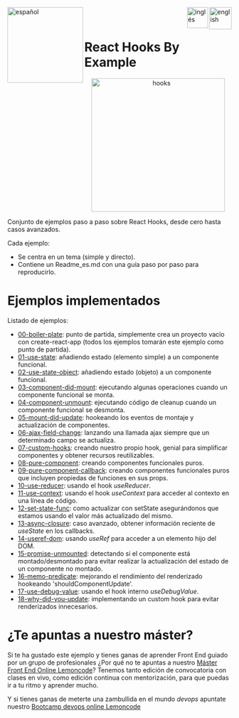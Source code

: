 
[<img align="left" src="https://images.squarespace-cdn.com/content/v1/56cdb491a3360cdd18de5e16/1536155167931-3JJ7O74IM4QP88L0RQS9/3_200.png" alt="español" width="170"/>](https://lemoncode.net/) 


[<img align="right" src="https://upload.wikimedia.org/wikipedia/commons/thumb/7/7c/Spain_flag_icon.svg/1200px-Spain_flag_icon.svg.png" alt="english" width="50"/>](https://github.com/Lemoncode/react-hooks-by-example/blob/master/Readme_es.md)
[<img align="right" src="https://assets.stickpng.com/images/580b585b2edbce24c47b2836.png" alt="inglés" width="47"/>](https://github.com/Lemoncode/react-hooks-by-example/blob/master/Readme.md)
  
<br>
<br>


# React Hooks By Example

<p align="center">
<img src="https://tsh.io/wp-content/uploads/2020/10/react-hooks-best-practices-lead_.jpg" alt="hooks" width="300"/>
</p>

Conjunto de ejemplos paso a paso sobre React Hooks, desde cero hasta casos avanzados.

Cada ejemplo:

- Se centra en un tema (simple y directo).
- Contiene un Readme_es.md con una guía paso por paso para reproducirlo.

# Ejemplos implementados

Listado de ejemplos:

- [00-boiler-plate](https://github.com/Lemoncode/react-hooks-by-example/tree/master/00-boilerplate): punto de partida, simplemente crea un proyecto vacío con create-react-app (todos los ejemplos tomarán este ejemplo como punto de partida).
- [01-use-state](https://github.com/Lemoncode/react-hooks-by-example/tree/master/01-use-state): añadiendo estado (elemento simple) a un componente funcional.
- [02-use-state-object](https://github.com/Lemoncode/react-hooks-by-example/tree/master/02-use-state-object): añadiendo estado (objeto) a un componente funcional.
- [03-component-did-mount](https://github.com/Lemoncode/react-hooks-by-example/tree/master/03-component-did-onload): ejecutando algunas operaciones cuando un componente funcional se monta.
- [04-component-unmount](https://github.com/Lemoncode/react-hooks-by-example/tree/master/04-component_unmount): ejecutando código de cleanup cuando un componente funcional se desmonta.
- [05-mount-did-update](https://github.com/Lemoncode/react-hooks-by-example/tree/master/05-component-update-render): hookeando los eventos de montaje y actualización de componentes.
- [06-ajax-field-change](https://github.com/Lemoncode/react-hooks-by-example/tree/master/06-ajax-field-change): lanzando una llamada ajax siempre que un determinado campo se actualiza.
- [07-custom-hooks](https://github.com/Lemoncode/react-hooks-by-example/tree/master/07-custom-hook): creando nuestro propio hook, genial para simplificar componentes y obtener recursos reutilizables.
- [08-pure-component](https://github.com/Lemoncode/react-hooks-by-example/tree/master/08-pure-component): creando componentes funcionales puros.
- [09-pure-component-callback](https://github.com/Lemoncode/react-hooks-by-example/tree/master/09-pure-component-callback): creando componentes funcionales puros que incluyen propiedas de funciones en sus props.
- [10-use-reducer](https://github.com/Lemoncode/react-hooks-by-example/tree/master/10-use-reducer): usando el hook _useReducer_.
- [11-use-context](https://github.com/Lemoncode/react-hooks-by-example/tree/master/11-use-context): usando el hook _useContext_ para acceder al contexto en una línea de código.
- [12-set-state-func](https://github.com/Lemoncode/react-hooks-by-example/tree/master/12-set-state-func): como actualizar con setState asegurándonos
  que estamos usando el valor más actualizado del mismo.
- [13-async-closure](https://github.com/Lemoncode/react-hooks-by-example/tree/master/13-async-closure): caso avanzado, obtener información reciente de _useState_ en los callbacks.
- [14-useref-dom](https://github.com/Lemoncode/react-hooks-by-example/tree/master/14-use-ref-dom): usando _useRef_ para acceder a un elemento hijo del DOM.
- [15-promise-unmounted](https://github.com/Lemoncode/react-hooks-by-example/tree/master/15-promise-unmounted): detectando si el componente está montado/desmontado para evitar realizar la actualización del estado de un componente no montado.
- [16-memo-predicate](https://github.com/Lemoncode/react-hooks-by-example/tree/master/16-memo-predicate): mejorando el rendimiento del renderizado hookeando 'shouldComponentUpdate'.
- [17-use-debug-value](https://github.com/Lemoncode/react-hooks-by-example/tree/master/17-use-debug-value): usando el hook interno _useDebugValue_.
- [18-why-did-you-update](https://github.com/Lemoncode/react-hooks-by-example/tree/master/18-why-did-you-update): implementando un custom hook para evitar renderizados innecesarios.

# ¿Te apuntas a nuestro máster?

Si te ha gustado este ejemplo y tienes ganas de aprender Front End
guiado por un grupo de profesionales ¿Por qué no te apuntas a
nuestro [Máster Front End Online Lemoncode](https://lemoncode.net/master-frontend#inicio-banner)? Tenemos tanto edición de convocatoria
con clases en vivo, como edición continua con mentorización, para
que puedas ir a tu ritmo y aprender mucho.

Y si tienes ganas de meterte una zambullida en el mundo _devops_
apuntate nuestro [Bootcamp devops online Lemoncode](https://lemoncode.net/bootcamp-devops#bootcamp-devops/inicio)
